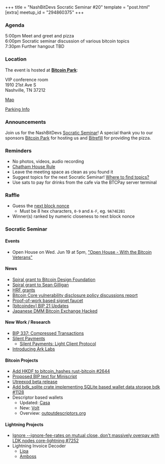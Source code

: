 +++
title = "NashBitDevs Socratic Seminar #20"
template = "post.html"
[extra]
meetup_id = "294860375"
+++

### Agenda
 
5:00pm Meet and greet and pizza  
6:00pm Socratic seminar discussion of various bitcoin topics   
7:30pm Further hangout TBD

### Location

The event is hosted at [**Bitcoin Park**](https://bitcoinpark.com):

VIP conference room   
1910 21st Ave S  
Nashville, TN  37212  

[Map](https://www.google.com/maps/place/1910+21st+Ave+S,+Nashville,+TN+37212/@36.1347819,-86.8029863,17z/data=!3m1!4b1!4m5!3m4!1s0x8864669fea1ce71d:0xdc34986293b94f39!8m2!3d36.1347819!4d-86.8007923)  

[Parking Info](/about/bitcoinpark-parking)  

### Announcements

Join us for the NashBitDevs [Socratic Seminar](/about)! A special thank you to our 
sponsors [Bitcoin Park](https://bitcoinpark.co/) for hosting us and [Bitrefill](https://bitrefill.com/) for providing the pizza. 

### Reminders

  - No photos, videos, audio recording
  - [Chatham House Rule](https://www.chathamhouse.org/about-us/chatham-house-rule)
  - Leave the meeting space as clean as you found it
  - Suggest topics for the next Socratic Seminar! [Where to find topics?](/about/find-topics)
  - Use sats to pay for drinks from the cafe via the BTCPay server terminal

### Raffle

  - Guess the [next block nonce](https://nonce.notmandatory.org/)
    - Must be 8 hex characters, `0-9` and `A-F`, eg. `9A74E2B1`
  - Winner(s) ranked by numeric closeness to next block nonce

### Socratic Seminar

#### Events

- Open House on Wed. Jun 19 at 5pm, ["Open House - With the Bitcoin Veterans"](https://www.meetup.com/bitcoinpark/events/294860427/)

#### News

- [Spiral grant to Bitcoin Design Foundation](https://opencollective.com/bitcoin-design-foundation/updates/spiral-donation-and-design-grants)
- [Spiral grant to Sean Gilligan](https://x.com/spiralbtc/status/1792584819366416527)
- [HRF grants](https://hrf.org/hrf-bitcoin-development-fund-grants-1-billion-satoshis-to-14-projects-worldwide/)
- [Bitcoin Core vulnerability disclosure policy discussions report ](https://gist.github.com/darosior/eb71638f20968f0dc896c4261a127be6)
- [Proof-of-work based signet faucet](https://delvingbitcoin.org/t/proof-of-work-based-signet-faucet/937)
- [[bitcoindev] BIP 21 Updates](https://mailing-list.bitcoindevs.xyz/bitcoindev/93c14d4f-10f3-48af-9756-7e39d61ba3d4@mattcorallo.com/#r)
- [Japanese DMM Bitcoin Exchange Hacked](https://bitcoinmagazine.com/business/japanese-exchange-dmm-bitcoin-hacked-for-over-300-million-in-btc)

#### New Work / Research

- [BIP 337: Compressed Transactions](https://github.com/bitcoin/bips/blob/master/bip-0337.mediawiki)
- [Silent Payments](https://silentpayments.xyz/)
  - [Silent Payments: Light Client Protocol](https://delvingbitcoin.org/t/silent-payments-light-client-protocol/891)
- [Introducing Ark Labs](https://blog.arklabs.to/introducing-ark-labs-a-new-venture-to-bring-seamless-and-scalable-payments-to-bitcoin-811388c0001b)

#### Bitcoin Projects

- [Add HKDF to bitcoin_hashes rust-bitcoin #2644](https://github.com/rust-bitcoin/rust-bitcoin/pull/2644)
- [Proposed BIP text for Miniscript](https://groups.google.com/g/bitcoindev/c/wA-dW4t5BEY)
- [Utreexod beta release](https://groups.google.com/g/bitcoindev/c/5GyV9af9lv4)
- [Add bdk_sqlite crate implementing SQLite based wallet data storage bdk #1128](https://github.com/bitcoindevkit/bdk/pull/1128)
- Descriptor based wallets
  - Updated: [Casa](https://blog.casa.io/introducing-wallet-descriptors/)
  - New: [Volt](https://github.com/Zero-1729/volt)
  - Overview: [outputdescriptors.org](https://outputdescriptors.org)

#### Lightning Projects

- [Ignore --ignore-fee-rates on mutual close, don't massively overpay with LDK nodes core-lightning #7252](https://github.com/ElementsProject/lightning/pull/7252)
- Lightning Invoice Decoder
  - [Lipa](https://detective.lipa.dev)
  - [Amboss](https://amboss.space/lightning-decoder)
